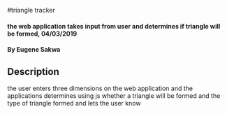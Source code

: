 #triangle tracker
#### the web application takes input from user and determines if triangle will be formed, 04/03/2019
#### By **Eugene Sakwa**
## Description
the user enters three dimensions on the web application and the applications determines using js whether a triangle 
will be formed and the type of triangle formed and lets the user know 
  
